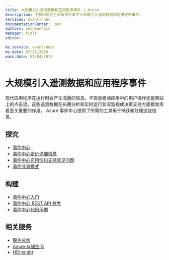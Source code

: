 ```yaml
---
title: 大规模引入遥测数据和应用程序事件 | Azure
description: 了解如何在企业解决方案中大规模引入遥测数据和应用程序事件。
services: event-hubs
documentationCenter: .net
authors: sethmanheim
manager: timlt
editor: 

ms.service: event-hubs
ms.date: 07/11/2016
wacn.date: 01/04/2017
---
```


# 大规模引入遥测数据和应用程序事件

现代应用程序在运行时会产生海量的信息。不管是移动应用中的用户操作还是网站上的点击流，这些遥测数据在长期分析和实时运行状况监视或决策支持方面都发挥着至关重要的作用。 Azure 事件中心提供了所需的工具用于捕获和处理这些信息。

## 探究

- [事件中心](./event-hubs-overview.md)
- [事件中心定价详细信息](https://www.azure.cn/pricing/details/event-hubs/)
- [事件中心可用性和支持常见问题](./event-hubs-faq.md)
- [事件寻源模式](http://msdn.microsoft.com/zh-cn/library/dn589792.aspx)

## 构建

- [事件中心入门](./event-hubs-csharp-ephcs-getstarted.md)
- [事件中心 REST API 参考](https://msdn.microsoft.com/zh-cn/library/azure/dn790674.aspx)
- [事件中心代码示例](https://github.com/Azure-Samples/)

## 相关服务
- [服务总线](../service-bus/index.md)
- [Azure 存储空间](../storage/index.md)
- [HDInsight](../hdinsight/index.md)

<!---HONumber=Mooncake_Quality_Review_1230_2016-->
